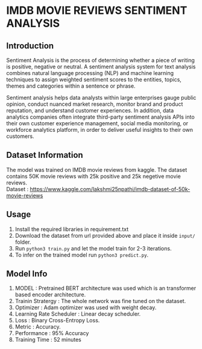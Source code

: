 # IMDB MOVIE REVIEWS SENTIMENT ANALYSIS 

## Introduction

Sentiment Analysis is the process of determining whether a piece of writing is positive, negative or neutral. A sentiment analysis system for text analysis combines natural language processing (NLP) and machine learning techniques to assign weighted sentiment scores to the entities, topics, themes and categories within a sentence or phrase.

Sentiment analysis helps data analysts within large enterprises gauge public opinion, conduct nuanced market research, monitor brand and product reputation, and understand customer experiences. In addition, data analytics companies often integrate third-party sentiment analysis APIs into their own customer experience management, social media monitoring, or workforce analytics platform, in order to deliver useful insights to their own customers.

## Dataset Information 

The model was trained on IMDB movie reviews from kaggle. The dataset contains 50K movie reviews with 25k positive and 25k negetive movie reviews. </br>
Dataset : https://www.kaggle.com/lakshmi25npathi/imdb-dataset-of-50k-movie-reviews

## Usage 

1) Install the required libraries in requirement.txt
2) Download the dataset from url provided above and place it inside ``` input/ ``` folder.
3) Run ```python3 train.py``` and let the model train for 2-3 iterations.
4) To infer on the trained model run ```python3 predict.py```.


## Model Info

1) MODEL                   : Pretrained BERT architecture was used which is an transformer based encoder architecture.
2) Trainin Stratergy       : The whole network was fine tuned on the dataset.
3) Optimizer               : Adam optimizer was used with weight decay.
4) Learning Rate Scheduler : Linear decay scheduler.
5) Loss                    : Binary Cross-Entropy Loss.
6) Metric                  : Accuracy.
7) Performance             : 95% Accuracy
8) Training Time           : 52 minutes



